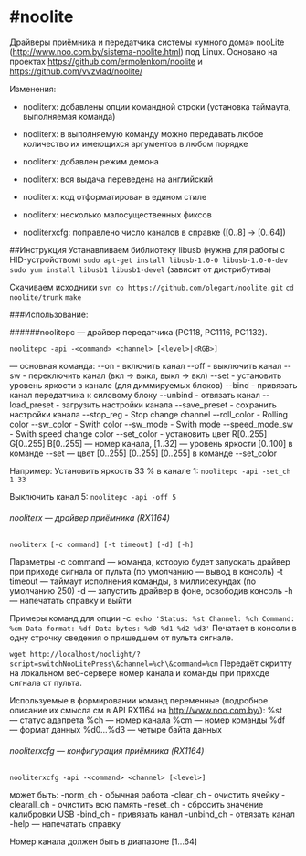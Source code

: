 #noolite
=======
Драйверы приёмника и передатчика системы «умного дома» nooLite (http://www.noo.com.by/sistema-noolite.html) под Linux.
Основано на проектах https://github.com/ermolenkom/noolite и https://github.com/vvzvlad/noolite/

Изменения: 
* nooliterx: добавлены опции командной строки (установка таймаута, выполняемая команда)
* nooliterx: в выполняемую команду можно передавать любое количество их имеющихся аргументов в любом порядке
* nooliterx: добавлен режим демона
* nooliterx: вся выдача переведена на английский
* nooliterx: код отформатирован в едином стиле
* nooliterx: несколько малосущественных фиксов

* nooliterxcfg: поправлено число каналов в справке ([0..8] → [0..64])
  
  
##Инструкция
Устанавливаем библиотеку libusb (нужна для работы с HID-устройством)
  `sudo apt-get install libusb-1.0-0 libusb-1.0-0-dev`
  `sudo yum install libusb1 libusb1-devel`
(зависит от дистрибутива)
  
Скачиваем исходники
  `svn co https://github.com/olegart/noolite.git`
  `cd noolite/trunk`
  `make`
  

###Использование:

######noolitepc — драйвер передатчика (PC118, PC1116, PC1132).

  `noolitepc -api -<command> <channel> [<level>|<RGB>]`
  
<command> — основная команда:
--on - включить канал
--off - выключить канал
--sw - переключить канал (вкл → выкл, выкл → вкл)
--set - установить уровень яркости в канале (для диммируемых блоков)
--bind - привязать канал передатчика к силовому блоку
--unbind - отвязать канал
--load_preset - загрузить настройки канала
--save_preset - сохранить настройки канала
--stop_reg - Stop change channel
--roll_color - Rolling color
--sw_color - Swith color
--sw_mode - Swith mode
--speed_mode_sw - Swith speed change color
--set_color - установить цвет R[0..255] G[0..255] B[0..255]
<channel> — номер канала, [1..32]
<level> — уровень яркости [0..100] в команде --set
<RGB> — цвет [0..255] [0..255] [0..255] в команде --set_color

Например: 
Установить яркость 33 % в канале 1:
  `noolitepc -api -set_ch 1 33`

Выключить канал 5:
  `noolitepc -api -off 5 `

###### nooliterx — драйвер приёмника (RX1164)  

  `nooliterx [-c command] [-t timeout] [-d] [-h]`

Параметры
  -c command — команда, которую будет запускать драйвер при приходе сигнала от пульта (по умолчанию — вывод в консоль)
  -t timeout — таймаут исполнения команды, в миллисекундах (по умолчанию 250)
  -d — запустить драйвер в фоне, освободив консоль
  -h — напечатать справку и выйти

Примеры команд для опции -c:
  `echo 'Status: %st Channel: %ch Command: %cm Data format: %df Data bytes: %d0 %d1 %d2 %d3'`
Печатает в консоли в одну строчку сведения о пришедшем от пульта сигнале.
  
  `wget http://localhost/noolight/?script=switchNooLitePress\&channel=%ch\&command=%cm`
Передаёт скрипту на локальном веб-сервере номер канала и команды при приходе сигнала от пульта.
  
Используемые в формировании команд переменные (подробное описание их смысла см в API RX1164 на http://www.noo.com.by/):
  %st — статус адапрета
  %ch — номер канала
  %cm — номер команды
  %df — формат данных
  %d0...%d3 — четыре байта данных

###### nooliterxcfg — конфигурация приёмника (RX1164)  

  `nooliterxcfg -api -<command> <channel> [<level>]`

<command> может быть:
  -norm_ch - обычная работа
  -clear_ch - очистить ячейку
  -clearall_ch - очистить всю память
  -reset_ch - сбросить значение калибровки USB
  -bind_ch - привязать канал
  -unbind_ch - отвязать канал
  -help — напечатать справку
  
  Номер канала должен быть в диапазоне [1...64]